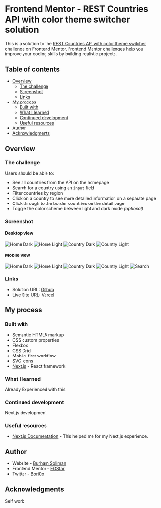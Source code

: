 # Frontend Mentor - REST Countries API with color theme switcher solution

This is a solution to the [REST Countries API with color theme switcher challenge on Frontend Mentor](https://www.frontendmentor.io/challenges/rest-countries-api-with-color-theme-switcher-5cacc469fec04111f7b848ca). Frontend Mentor challenges help you improve your coding skills by building realistic projects. 

## Table of contents

- [Overview](#overview)
  - [The challenge](#the-challenge)
  - [Screenshot](#screenshot)
  - [Links](#links)
- [My process](#my-process)
  - [Built with](#built-with)
  - [What I learned](#what-i-learned)
  - [Continued development](#continued-development)
  - [Useful resources](#useful-resources)
- [Author](#author)
- [Acknowledgments](#acknowledgments)


## Overview

### The challenge

Users should be able to:

- See all countries from the API on the homepage
- Search for a country using an `input` field
- Filter countries by region
- Click on a country to see more detailed information on a separate page
- Click through to the border countries on the detail page
- Toggle the color scheme between light and dark mode *(optional)*

### Screenshot

#### Desktop view

![Home Dark](./docs/imgs/Desktop-Home-Dark.png)
![Home Light](./docs/imgs/Desktop-Home-Light.png)
![Country Dark](./docs/imgs/Desktop-Country-Dark.png)
![Country Light](./docs/imgs/Desktop-Country-Light.png)

#### Mobile view

![Home Dark](./docs/imgs/Mobile-Dark-Home.png)
![Home Light](./docs/imgs/Mobile-Light-Home.png)
![Country Dark](./docs/imgs/Mobile-Dark-Country.png)
![Country Light](./docs/imgs/Mobile-Light-Country.png)
![Search](./docs/imgs/Mobile-Search.png)


### Links

- Solution URL: [Github](https://github.com/egstar/WhereInWorld)
- Live Site URL: [Vercel](https://where-in-world-six.vercel.app)

## My process

### Built with

- Semantic HTML5 markup
- CSS custom properties
- Flexbox
- CSS Grid
- Mobile-first workflow
- SVG icons
- [Next.js](https://nextjs.org/) - React framework


### What I learned

Already Experienced with this

### Continued development

Next.js development


### Useful resources

- [Next.js Documentation](https://nextjs.org/docs) - This helped me for my Next.js experience.


## Author

- Website - [Burham Soliman](https://www.burhams.com)
- Frontend Mentor - [EGStar](https://www.frontendmentor.io/profile/egstar)
- Twitter - [Bori0o](https://www.twitter.com/bori0o)


## Acknowledgments

Self work